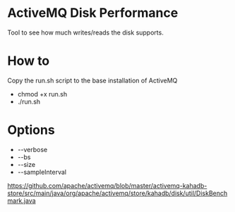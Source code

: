 ActiveMQ Disk Performance
==========================
Tool to see how much writes/reads the disk supports.

How to
==========================
Copy the run.sh script to the base installation of ActiveMQ

* chmod +x run.sh
* ./run.sh

Options
==========================
* --verbose
* --bs
* --size 
* --sampleInterval

https://github.com/apache/activemq/blob/master/activemq-kahadb-store/src/main/java/org/apache/activemq/store/kahadb/disk/util/DiskBenchmark.java